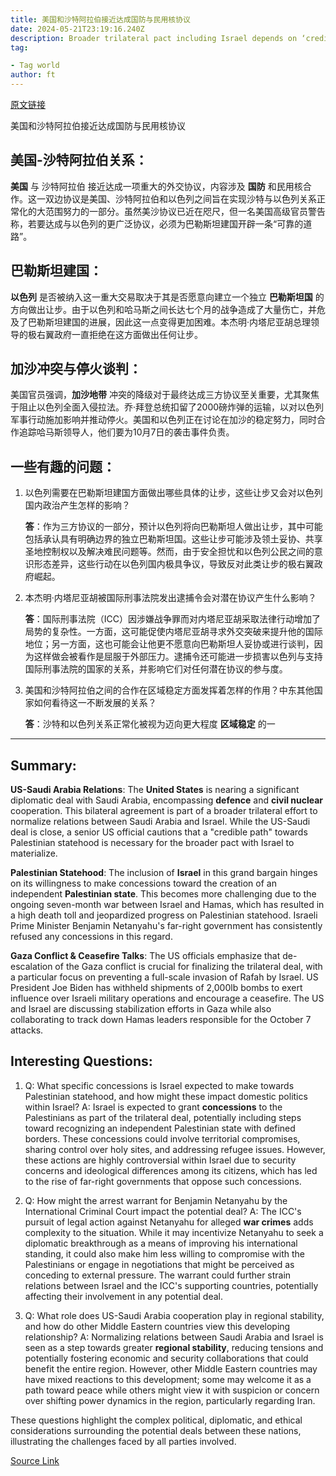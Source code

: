 ```yaml
---
title: 美国和沙特阿拉伯接近达成国防与民用核协议
date: 2024-05-21T23:19:16.240Z
description: Broader trilateral pact including Israel depends on ‘credible path’ to Palestinian statehood
tag: 

- Tag world
author: ft
---
```


[原文链接](https://ft.com/content/1e98c483-415b-4026-9015-570bd5a62566)

美国和沙特阿拉伯接近达成国防与民用核协议

## 美国-沙特阿拉伯关系：

**美国** 与 沙特阿拉伯 接近达成一项重大的外交协议，内容涉及 **国防** 和民用核合作。这一双边协议是美国、沙特阿拉伯和以色列之间旨在实现沙特与以色列关系正常化的大范围努力的一部分。虽然美沙协议已近在咫尺，但一名美国高级官员警告称，若要达成与以色列的更广泛协议，必须为巴勒斯坦建国开辟一条“可靠的道路”。

## 巴勒斯坦建国： 

**以色列** 是否被纳入这一重大交易取决于其是否愿意向建立一个独立 **巴勒斯坦国** 的方向做出让步。由于以色列和哈马斯之间长达七个月的战争造成了大量伤亡，并危及了巴勒斯坦建国的进展，因此这一点变得更加困难。本杰明·内塔尼亚胡总理领导的极右翼政府一直拒绝在这方面做出任何让步。

## 加沙冲突与停火谈判： 

美国官员强调，**加沙地带** 冲突的降级对于最终达成三方协议至关重要，尤其聚焦于阻止以色列全面入侵拉法。乔·拜登总统扣留了2000磅炸弹的运输，以对以色列军事行动施加影响并推动停火。美国和以色列正在讨论在加沙的稳定努力，同时合作追踪哈马斯领导人，他们要为10月7日的袭击事件负责。

## 一些有趣的问题：

1. 以色列需要在巴勒斯坦建国方面做出哪些具体的让步，这些让步又会对以色列国内政治产生怎样的影响？

   **答**：作为三方协议的一部分，预计以色列将向巴勒斯坦人做出让步，其中可能包括承认具有明确边界的独立巴勒斯坦国。这些让步可能涉及领土妥协、共享圣地控制权以及解决难民问题等。然而，由于安全担忧和以色列公民之间的意识形态差异，这些行动在以色列国内极具争议，导致反对此类让步的极右翼政府崛起。

2. 本杰明·内塔尼亚胡被国际刑事法院发出逮捕令会对潜在协议产生什么影响？

   **答**：国际刑事法院（ICC）因涉嫌战争罪而对内塔尼亚胡采取法律行动增加了局势的复杂性。一方面，这可能促使内塔尼亚胡寻求外交突破来提升他的国际地位；另一方面，这也可能会让他更不愿意向巴勒斯坦人妥协或进行谈判，因为这样做会被看作是屈服于外部压力。逮捕令还可能进一步损害以色列与支持国际刑事法院的国家的关系，并影响它们对任何潜在协议的参与度。

3. 美国和沙特阿拉伯之间的合作在区域稳定方面发挥着怎样的作用？中东其他国家如何看待这一不断发展的关系？

   **答**：沙特和以色列关系正常化被视为迈向更大程度 **区域稳定** 的一

---

## Summary: 

**US-Saudi Arabia Relations**: The **United States** is nearing a significant diplomatic deal with Saudi Arabia, encompassing **defence** and **civil nuclear** cooperation. This bilateral agreement is part of a broader trilateral effort to normalize relations between Saudi Arabia and Israel. While the US-Saudi deal is close, a senior US official cautions that a "credible path" towards Palestinian statehood is necessary for the broader pact with Israel to materialize. 

**Palestinian Statehood**: The inclusion of **Israel** in this grand bargain hinges on its willingness to make concessions toward the creation of an independent **Palestinian state**. This becomes more challenging due to the ongoing seven-month war between Israel and Hamas, which has resulted in a high death toll and jeopardized progress on Palestinian statehood. Israeli Prime Minister Benjamin Netanyahu's far-right government has consistently refused any concessions in this regard. 

**Gaza Conflict & Ceasefire Talks**: The US officials emphasize that de-escalation of the Gaza conflict is crucial for finalizing the trilateral deal, with a particular focus on preventing a full-scale invasion of Rafah by Israel. US President Joe Biden has withheld shipments of 2,000lb bombs to exert influence over Israeli military operations and encourage a ceasefire. The US and Israel are discussing stabilization efforts in Gaza while also collaborating to track down Hamas leaders responsible for the October 7 attacks. 

## Interesting Questions: 

1. Q: What specific concessions is Israel expected to make towards Palestinian statehood, and how might these impact domestic politics within Israel? 
A: Israel is expected to grant **concessions** to the Palestinians as part of the trilateral deal, potentially including steps toward recognizing an independent Palestinian state with defined borders. These concessions could involve territorial compromises, sharing control over holy sites, and addressing refugee issues. However, these actions are highly controversial within Israel due to security concerns and ideological differences among its citizens, which has led to the rise of far-right governments that oppose such concessions. 

2. Q: How might the arrest warrant for Benjamin Netanyahu by the International Criminal Court impact the potential deal? 
A: The ICC's pursuit of legal action against Netanyahu for alleged **war crimes** adds complexity to the situation. While it may incentivize Netanyahu to seek a diplomatic breakthrough as a means of improving his international standing, it could also make him less willing to compromise with the Palestinians or engage in negotiations that might be perceived as conceding to external pressure. The warrant could further strain relations between Israel and the ICC's supporting countries, potentially affecting their involvement in any potential deal. 

3. Q: What role does US-Saudi Arabia cooperation play in regional stability, and how do other Middle Eastern countries view this developing relationship? 
A: Normalizing relations between Saudi Arabia and Israel is seen as a step towards greater **regional stability**, reducing tensions and potentially fostering economic and security collaborations that could benefit the entire region. However, other Middle Eastern countries may have mixed reactions to this development; some may welcome it as a path toward peace while others might view it with suspicion or concern over shifting power dynamics in the region, particularly regarding Iran. 

These questions highlight the complex political, diplomatic, and ethical considerations surrounding the potential deals between these nations, illustrating the challenges faced by all parties involved.

[Source Link](https://ft.com/content/1e98c483-415b-4026-9015-570bd5a62566)

